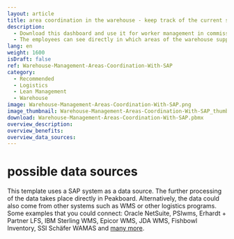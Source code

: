 ```yaml
---
layout: article
title: area coordination in the warehouse - keep track of the current status with SAP
description: 
  - Download this dashboard and use it for worker management in commissioning in the various warehouse areas. The dashboard shows in a target/actual comparison where the workers in the individual areas of the warehouse are currently standing in completing the orders and where they should actually already be standing. 
  - The employees can see directly in which areas of the warehouse support is currently needed and then independently switch to these areas to help their colleagues achieve the daily target. Optimize your logistics processes now - because only informed employees can make informed decisions!
lang: en
weight: 1600
isDraft: false
ref: Warehouse-Management-Areas-Coordination-With-SAP
category:
  - Recommended
  - Logistics
  - Lean Management
  - Warehouse
image: Warehouse-Management-Areas-Coordination-With-SAP.png
image_thumbnail: Warehouse-Management-Areas-Coordination-With-SAP_thumbnail.png
download: Warehouse-Management-Areas-Coordination-With-SAP.pbmx
overview_description:
overview_benefits:
overview_data_sources:
---
```

# possible data sources
This template uses a SAP system as a data source. The further processing of the data takes place directly in Peakboard. Alternatively, the data could also come from other systems such as WMS or other logistics programs. Some examples that you could connect: Oracle NetSuite, PSIwms, Erhardt + Partner LFS, IBM Sterling WMS, Epicor WMS, JDA WMS, Fishbowl Inventory, SSI Schäfer WAMAS and [many more](https://peakboard.com/schnittstellen/).
